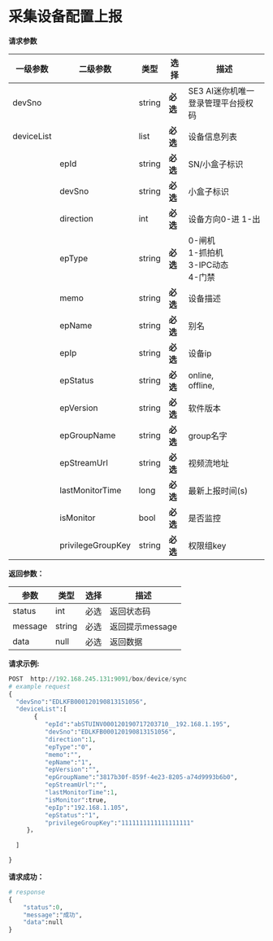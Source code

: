 # 采集设备配置上报

**请求参数**

| **一级参数** | **二级参数**      | **类型** | **选择** | **描述**                                        |
| ------------ | ----------------- | -------- | -------- | ----------------------------------------------- |
| devSno       |                   | string   | **必选** | SE3 AI迷你机唯一登录管理平台授权码              |
| deviceList   |                   | list     | **必选** | 设备信息列表                                    |
|              | epId              | string   | **必选** | SN/小盒子标识                                   |
|              | devSno            | string   | **必选** | 小盒子标识                                      |
|              | direction         | int      | **必选** | 设备方向0-进 1-出                               |
|              | epType            | string   | **必选** | 0-闸机<br />1-抓拍机<br />3-IPC动态<br />4-门禁 |
|              | memo              | string   | **必选** | 设备描述                                        |
|              | epName            | string   | **必选** | 别名                                            |
|              | epIp              | string   | **必选** | 设备ip                                          |
|              | epStatus          | string   | **必选** | online,<br />offline,<br />                     |
|              | epVersion         | string   | **必选** | 软件版本                                        |
|              | epGroupName       | string   | **必选** | group名字                                       |
|              | epStreamUrl       | string   | **必选** | 视频流地址                                      |
|              | lastMonitorTime   | long     | **必选** | 最新上报时间(s)                                 |
|              | isMonitor         | bool     | **必选** | 是否监控                                        |
|              | privilegeGroupKey | string   | **必选** | 权限组key                                       |

**返回参数：**

| 参数    | 类型   | 选择 | 描述            |
| ------- | ------ | ---- | --------------- |
| status  | int    | 必选 | 返回状态码      |
| message | string | 必选 | 返回提示message |
| data    | null   | 必选 | 返回数据        |

**请求示例:** 

```python
POST  http://192.168.245.131:9091/box/device/sync
# example request
{
  "devSno":"EDLKFB000120190813151056",
  "deviceList":[
       {
          "epId":"abSTUINV000120190717203710__192.168.1.195",
          "devSno":"EDLKFB000120190813151056",
          "direction":1,
          "epType":"0",
          "memo":"",
          "epName":"1",
          "epVersion":"",
          "epGroupName":"3817b30f-859f-4e23-8205-a74d9993b6b0",
          "epStreamUrl":"",
          "lastMonitorTime":1,
          "isMonitor":true,
          "epIp":"192.168.1.105",
          "epStatus":"1",
          "privilegeGroupKey":"1111111111111111111"
     }，
    
  ]

}
```

**请求成功：**

```python
# response
{
    "status":0,
    "message":"成功",
    "data":null
}
```

